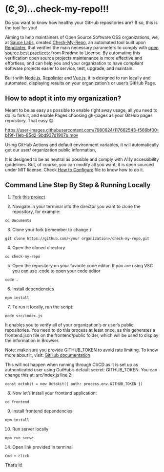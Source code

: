 # (Ͼ˳Ͽ)...check-my-repo!!!

Do you want to know how healthy your GitHub repositories are? If so, this is the tool for you!

Aiming to help maintainers of Open Source Software OSS organizations, we, at [Sauce Labs](https://opensource.saucelabs.com/), created [Check-My-Repo](https://opensource.saucelabs.com/check-my-repo/), an automated tool built upon [Repolinter](https://todogroup.github.io/repolinter/), that verifies the main necessary parameters to comply with [open source best practices](https://opensource.guide/building-community/): from Readme to License. By automating this verification open source projects maintenance is more effective and effortless, and can help you and your organization to have compliant software projects easier to service, test, upgrade, and maintain.

Built with [Node.js](https://nodejs.org/en/), [Repolinter](https://www.npmjs.com/package/repolinter) and [Vue.js](https://v3.vuejs.org/), it is designed to run locally and automated, displaying results on your organization’s or user’s GitHub Page.

## How to adopt it into my organization?

Meant to be as easy as possible to enable right away usage, all you need to do is: fork it, and enable Pages choosing gh-pages as your GitHub pages repository. That easy 😊.

https://user-images.githubusercontent.com/7980624/117662543-f566bf00-b19f-11eb-85d2-9bd937d1907b.mov

Using GitHub Actions and default environment variables, it will automatically get our user/ organization public information,

It is designed to be as neutral as possible and comply with A11y accessibility guidelines. But, of course, you can modify all you want, it is open sourced under MIT license. Check  [How to Configure]() file to know how to do it.

## Command Line Step By Step & Running Locally

1. [Fork](https://docs.github.com/en/github/getting-started-with-github/fork-a-repo) [this project](https://github.com/saucelabs/check-my-repo)

2. Navigate in your terminal into the director you want to clone the repository, for example:

```
cd Documents

```

3. Clone your fork (remember to change <your organization>)

```
git clone https://github.com/<your organization>/check-my-repo.git

```

4. Open the cloned directory

```
cd check-my-repo

```

5. Open the repository on your favorite code editor. If you are using VSC you can use .code to open your code editor

```
code .
```

6. Install dependencies

```
npm install
```

7. To run it locally, run the script:

```
node src/index.js
```

It enables you to verify all of your organization’s or user’s public repositories.
You need to do this process at least once, as this generates a frontend.json file on the frontend/public folder, which will be used to display the information in Browser.

Note: make sure you provide GITHUB_TOKEN to avoid rate limiting. To know more about it, visit:  [GitHub documentation](https://docs.github.com/en/rest/overview/resources-in-the-rest-api#:~:text=When%20using%20the%20built%2Din,to%2060%20requests%20per%20hour.)

This will not happen when running through CI/CD as it is set up as authenticated user using GutHub’s default secret: GITHUB_TOKEN. You can change this at: src/index.js line 2:

```
const octokit = new Octokit({ auth: process.env.GITHUB_TOKEN })
```

8. Now let’s install your frontend application:

```
cd frontend
```

9. Install frontend dependencies
```
npm install
```

10. Run server locally

```
npm run serve
```

14. Open link provided in terminal

```
Cmd + click
```

That’s it!
